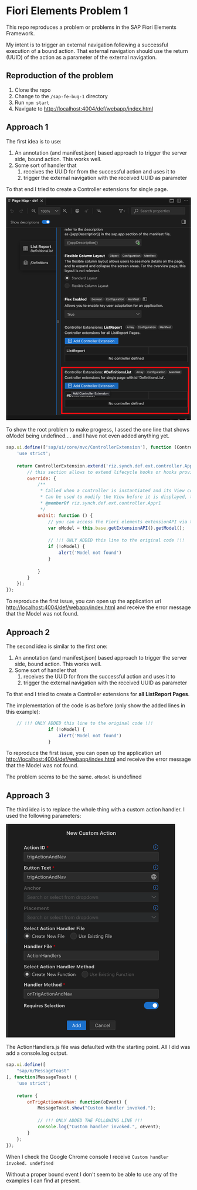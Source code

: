 # Fiori Elements Problem 1
This repo reproduces a problem or problems in the SAP Fiori Elements Framework. 

My intent is to trigger an external navigation following a successful execution of a bound action. That external navigation should use the return (UUID) of the action as a parameter of the external navigation. 


## Reproduction of the problem
1. Clone the repo
2. Change to the `/sap-fe-bug-1` directory
3. Run `npm start`
4. Navigate to [http://localhost:4004/def/webapp/index.html](http://localhost:4004/def/webapp/index.html)

## Approach 1
The first idea is to use:
1. An annotation (and manifest.json) based approach to trigger the server side, bound action. This works well. 
2. Some sort of handler that
    1. receives the UUID for from the successful action and uses it to 
    2. trigger the external navigation with the received UUID as parameter


To that end I tried to create a Controller extensions for single page. 

<img src="./docs/screenshots/controller_extension_singlepage.png">

To show the root problem to make progress, I assed the one line that shows oModel being undefined.... and I have not even added anything yet. 

```javascript
sap.ui.define(['sap/ui/core/mvc/ControllerExtension'], function (ControllerExtension) {
	'use strict';

	return ControllerExtension.extend('riz.synch.def.ext.controller.Appr1', {
		// this section allows to extend lifecycle hooks or hooks provided by Fiori elements
		override: {
			/**
             * Called when a controller is instantiated and its View controls (if available) are already created.
             * Can be used to modify the View before it is displayed, to bind event handlers and do other one-time initialization.
             * @memberOf riz.synch.def.ext.controller.Appr1
             */
			onInit: function () {
				// you can access the Fiori elements extensionAPI via this.base.getExtensionAPI
				var oModel = this.base.getExtensionAPI().getModel();

				// !!! ONLY ADDED this line to the original code !!!
				if (!oModel) {
					alert('Model not found')
				}

			}
		}
	});
});
```

To reproduce the first issue, you can open up the application url [http://localhost:4004/def/webapp/index.html](http://localhost:4004/def/webapp/index.html) and receive the error message that the Model was not found. 


## Approach 2
The second idea is similar to the first one:
1. An annotation (and manifest.json) based approach to trigger the server side, bound action. This works well. 
2. Some sort of handler that
    1. receives the UUID for from the successful action and uses it to 
    2. trigger the external navigation with the received UUID as parameter


To that end I tried to create a Controller extensions for **all ListReport Pages**. 

The implementation of the code is as before (only show the added lines in this example):

```javascript
	// !!! ONLY ADDED this line to the original code !!!
				if (!oModel) {
					alert('Model not found')
				}
```

To reproduce the first issue, you can open up the application url [http://localhost:4004/def/webapp/index.html](http://localhost:4004/def/webapp/index.html) and receive the error message that the Model was not found. 

The problem seems to be the same. `oModel` is undefined

## Approach 3
The third idea is to replace the whole thing with a custom action handler. 
I used the following parameters: 

<img src="./docs/screenshots/custom_action_parameters.png">

The ActionHandlers.js file was defaulted with the starting point. All I did was add a console.log output. 
```javascript
sap.ui.define([
    "sap/m/MessageToast"
], function(MessageToast) {
    'use strict';

    return {
        onTrigActionAndNav: function(oEvent) {
            MessageToast.show("Custom handler invoked.");

            // !!! ONLY ADDED THE FOLLOWING LINE !!!
            console.log("Custom handler invoked.", oEvent);
        }
    };
});
```

When I check the Google Chrome console I receive `Custom handler invoked. undefined`


Without a proper bound event I don't seem to be able to use any of the examples I can find at present.



